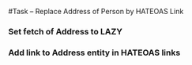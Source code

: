 #Task – Replace Address of Person by HATEOAS Link
###	Set fetch of Address to LAZY
###	Add link to Address entity in HATEOAS links
